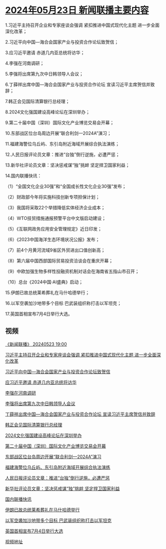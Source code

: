 # [2024年05月23日 新闻联播主要内容](https://tv.cctv.com/lm/xwlb/day/20240523.shtml)

1.习近平主持召开企业和专家座谈会强调 紧扣推进中国式现代化主题 进一步全面深化改革；

2.习近平向中国—海合会国家产业与投资合作论坛致贺信；

3.应习近平邀请 赤道几内亚总统将访华；

4.李强在河南调研；

5.李强将出席第九次中日韩领导人会议；

6.丁薛祥出席中国—海合会国家产业与投资合作论坛 宣读习近平主席贺信并致辞；

7.韩正会见国际清算银行总经理；

8.2024文化强国建设高峰论坛在深圳举办；

9.第二十届中国（深圳）国际文化产业博览交易会开幕；

10.东部战区位台岛周边开展“联合利剑—2024A”演习；

11.福建海警位乌丘屿、东引岛附近海域开展综合执法演练；

12.人民日报评论员文章：推进“台独”倒行逆施，必遭严惩；

13.新华社评论员文章：坚决惩戒谋“独”挑衅 坚定捍卫国家利益；

14.国内联播快讯：

（1）“全国文化企业30强”和“全国成长性文化企业30强”发布；

（2）财政部今年将实施科技创新专项担保计划；

（3）我国将采取22个举措降低实体经济企业成本；

（4）WTO技贸措施通报预警平台中文版启动建设；

（5）《互联网政务应用安全管理规定》近日印发；

（6）《2023中国海洋生态环境状况公报》发布；

（7）前4个月黄河流域9省区外贸进出口值创新高；

（8）第六届中国西部国际贸易投资洽谈会在重庆开幕；

（9）中欧加强生物多样性投融资机制对话会在海南省五指山市召开；

（10）总台《2024中国·AI盛典》启动；

15.伊朗已故总统莱希葬礼在马什哈德举行；

16.以军空袭加沙地带多个目标 巴武装组织称打击以军坦克；

17.英国首相宣布7月4日举行大选。

## 视频

[《新闻联播》 20240523 19:00](https://tv.cctv.com/2024/05/23/VIDEpcrvLxmWx4VcDEKHAh95240523.shtml)

[习近平主持召开企业和专家座谈会强调 紧扣推进中国式现代化主题 进一步全面深化改革](https://tv.cctv.com/2024/05/23/VIDEguokdRHdeyY0NaZMYjBL240523.shtml)

[习近平向中国—海合会国家产业与投资合作论坛致贺信](https://tv.cctv.com/2024/05/23/VIDEPFeuxAhN5OS7afLUJio4240523.shtml)

[应习近平邀请 赤道几内亚总统将访华](https://tv.cctv.com/2024/05/23/VIDEp0krZtfZDhIMeQvKXJih240523.shtml)

[李强在河南调研](https://tv.cctv.com/2024/05/23/VIDE3vw6GM5gVXF227fqeode240523.shtml)

[李强将出席第九次中日韩领导人会议](https://tv.cctv.com/2024/05/23/VIDE8ymUGLdpCzIOyot7NEdG240523.shtml)

[丁薛祥出席中国—海合会国家产业与投资合作论坛 宣读习近平主席贺信并致辞](https://tv.cctv.com/2024/05/23/VIDEi53a81BJAdV9edTMBJdO240523.shtml)

[韩正会见国际清算银行总经理](https://tv.cctv.com/2024/05/23/VIDEILYtPeLaoioshCg2gkFJ240523.shtml)

[2024文化强国建设高峰论坛在深圳举办](https://tv.cctv.com/2024/05/23/VIDED4TvjqDZ65fO2NC225XS240523.shtml)

[第二十届中国（深圳）国际文化产业博览交易会开幕](https://tv.cctv.com/2024/05/23/VIDEQ5ABTxjoapEra9RR3GNN240523.shtml)

[东部战区位台岛周边开展“联合利剑—2024A”演习](https://tv.cctv.com/2024/05/23/VIDEVDf6MDfT4DNrovMlfl0W240523.shtml)

[福建海警位乌丘屿、东引岛附近海域开展综合执法演练](https://tv.cctv.com/2024/05/23/VIDER3Gx9h9KM9E3Qwti4tDC240523.shtml)

[人民日报评论员文章：推进“台独”倒行逆施，必遭严惩](https://tv.cctv.com/2024/05/23/VIDEMxaG7Gh6ItajZ9h4ztNY240523.shtml)

[新华社评论员文章：坚决惩戒谋“独”挑衅 坚定捍卫国家利益](https://tv.cctv.com/2024/05/23/VIDEHnjUEQtm9bC0n0PUb0lw240523.shtml)

[国内联播快讯](https://tv.cctv.com/2024/05/23/VIDEQwY31Cfo8s2QD2DA1jqp240523.shtml)

[伊朗已故总统莱希葬礼在马什哈德举行](https://tv.cctv.com/2024/05/23/VIDEZ1Vhono5FQpWm4hGZr8r240523.shtml)

[以军空袭加沙地带多个目标 巴武装组织称打击以军坦克](https://tv.cctv.com/2024/05/23/VIDEXZntqVgiVmlExJ5UqXTu240523.shtml)

[英国首相宣布7月4日举行大选](https://tv.cctv.com/2024/05/23/VIDEd90W4mZmXJbJr4rThMga240523.shtml)

[视频地址](https://tv.cctv.com/lm/xwlb/day/20240523.shtml) 

